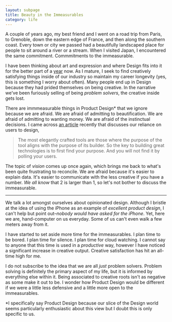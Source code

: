 ```yaml
---
layout: subpage
title: Beauty in the Immeasurables
category: life
---
```

A couple of years ago, my best friend and I went on a road trip from Paris, to Grenoble, down the eastern edge of France, and then along the southern coast. Every town or city we passed had a beautifully landscaped place for people to sit around a river or a stream. When I visited Japan, I encountered the same commitment. Commmitments to the immeasurable.

I have been thinking about art and expression and where Design fits into it for the better part of a [year](http://helentran.com/design-as-art) now. As I mature, I seek to find creatively satisfying things inside of our industry so maintain my career longevity (yes, this is something I worry about often). Many people end up in Design because they had prided themselves on being creative. In the narrative we've been furiously selling of being *problem solvers*, the creative inside gets lost. 

There are immmeasurable things in Product Design* that we ignore because we are afraid. We are afraid of admitting to beautification. We are afraid of admitting to wanting money. We are afraid of the instinctual decisions. I came across [an article](http://farmerandfarmer.org/mastery/builder.html) recently that discusses our reliance on users to design,

> The most elegantly crafted tools are those where the purpose of the tool aligns with the purpose of its builder. So the key to building great technologies is to first find your purpose. And you will not find it by polling your users.

The topic of *vision* comes up once again, which brings me back to what's been quite frustrating to reconcile. We are afraid because it's easier to explain data. It's easier to communicate with the less creative if you have a number. *We all know* that 2 is larger than 1, so let's not bother to discuss the immeasurable. 

<hr class="small">

We talk a lot amongst ourselves about opinionated design. Although I bristle at the idea of using the iPhone as an example of *excellent product design*, I can't help but point out–*nobody would have asked for the iPhone*. Yet, here we are, hand-computer on us everyday. Some of us can't even walk a few meters away from it.

I have started to set aside more time for the immeasurables. I plan time to be bored. I plan time for silence. I plan time for cloud watching. I cannot say to anyone that this time is used in a *productive* way, however I have noticed a significant increase in creative output. Creative satisfaction has hit an all-time high for me.

I do not subscribe to the idea that we are all *just* problem solvers. Problem solving is definitely the primary aspect of my life, but it is informed by everything else within it. Being associated to creative roots isn't as negative as some make it out to be. I wonder how Product Design would be different if we were a little less defensive and a little more open to the immeasurables.

*I specifically say Product Design because our slice of the Design world seems particularly enthusiastic about this view but I doubt this is only specific to us.